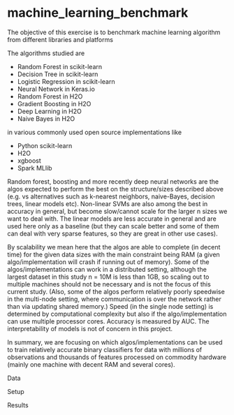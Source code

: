 # machine_learning_benchmark

The objective of this exercise is to benchmark machine learning algorithm from different libraries and platforms

The algorithms studied are

- Random Forest in scikit-learn
- Decision Tree in scikit-learn
- Logistic Regression in scikit-learn
- Neural Network in Keras.io
- Random Forest in H2O
- Gradient Boosting in H2O
- Deep Learning in H2O
- Naive Bayes in H2O

in various commonly used open source implementations like
- Python scikit-learn
- H2O
- xgboost
- Spark MLlib


Random forest, boosting and more recently deep neural networks are the algos expected to perform the best on the structure/sizes described above (e.g. vs alternatives such as k-nearest neighbors, naive-Bayes, decision trees, linear models etc). Non-linear SVMs are also among the best in accuracy in general, but become slow/cannot scale for the larger n sizes we want to deal with. The linear models are less accurate in general and are used here only as a baseline (but they can scale better and some of them can deal with very sparse features, so they are great in other use cases).

By scalability we mean here that the algos are able to complete (in decent time) for the given data sizes with the main constraint being RAM (a given algo/implementation will crash if running out of memory). Some of the algos/implementations can work in a distributed setting, although the largest dataset in this study n = 10M is less than 1GB, so scaling out to multiple machines should not be necessary and is not the focus of this current study. (Also, some of the algos perform relatively poorly speedwise in the multi-node setting, where communication is over the network rather than via updating shared memory.) Speed (in the single node setting) is determined by computational complexity but also if the algo/implementation can use multiple processor cores. Accuracy is measured by AUC. The interpretability of models is not of concern in this project.

In summary, we are focusing on which algos/implementations can be used to train relatively accurate binary classifiers for data with millions of observations and thousands of features processed on commodity hardware (mainly one machine with decent RAM and several cores).


Data

Setup

Results

